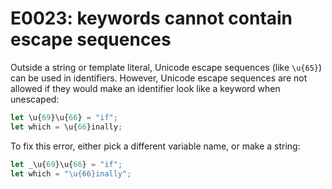 # E0023: keywords cannot contain escape sequences

Outside a string or template literal, Unicode escape sequences (like `\u{65}`)
can be used in identifiers. However, Unicode escape sequences are not allowed if
they would make an identifier look like a keyword when unescaped:

```javascript
let \u{69}\u{66} = "if";
let which = \u{66}inally;
```

To fix this error, either pick a different variable name, or make a string:

```javascript
let _\u{69}\u{66} = "if";
let which = "\u{66}inally";
```
